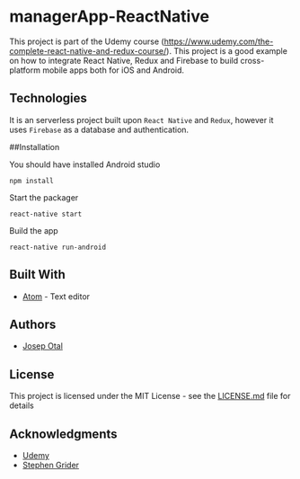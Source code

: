 # managerApp-ReactNative
This project is part of the Udemy course (https://www.udemy.com/the-complete-react-native-and-redux-course/). This project is a good example on how to integrate React Native, Redux and Firebase to build cross-platform mobile apps both for iOS and Android.

## Technologies
It is an serverless project built upon `React Native` and `Redux`, however it uses `Firebase` as a database and authentication.

##Installation

You should have installed Android studio

`npm install`

Start the packager

`react-native start`

Build the app

`react-native run-android`




## Built With

* [Atom](https://atom.io/) - Text editor

## Authors

* [Josep Otal](http://github.com/josepotal) 

## License

This project is licensed under the MIT License - see the [LICENSE.md](LICENSE.md) file for details

## Acknowledgments

* [Udemy]()
* [Stephen Grider](https://github.com/stephengrider)
